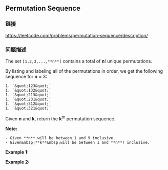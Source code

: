 ## Permutation Sequence  
### 链接  
https://leetcode.com/problems/permutation-sequence/description/  
### 问题描述
The set `[1,2,3,...,**n**]` contains a total of **n**! unique permutations.

By listing and labeling all of the permutations in order, we get the following sequence for **n** = 3:

	1. `&quot;123&quot;`
	1. `&quot;132&quot;`
	1. `&quot;213&quot;`
	1. `&quot;231&quot;`
	1. `&quot;312&quot;`
	1. `&quot;321&quot;`

Given **n** and **k**, return the **k**<sup>th</sup> permutation sequence.

**Note:**

	- Given **n** will be between 1 and 9 inclusive.
	- Given&nbsp;**k**&nbsp;will be between 1 and **n**! inclusive.

**Example 1:**

**Example 2:**
